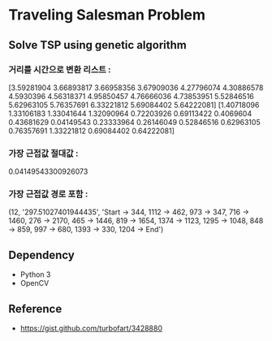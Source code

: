 # Traveling Salesman Problem

## Solve TSP using genetic algorithm

### 거리를 시간으로 변환 리스트 : 
[3.59281904 3.66893817 3.66958356 3.67909036 4.27796074 4.30886578
 4.5930396  4.56318371 4.95850457 4.76666036 4.73853951 5.52846516
 5.62963105 5.76357691 6.33221812 5.69084402 5.64222081]
[1.40718096 1.33106183 1.33041644 1.32090964 0.72203926 0.69113422
 0.4069604  0.43681629 0.04149543 0.23333964 0.26146049 0.52846516
 0.62963105 0.76357691 1.33221812 0.69084402 0.64222081]
### 가장 근접값 절대값 : 
0.04149543300926073
### 가장 근접값 경로 포함 : 
(12, '297.51027401944435', 'Start -> 344, 1112 -> 462, 973 -> 347, 716 -> 1460, 276 -> 2170, 465 -> 1446, 819 -> 1654, 1374 -> 1123, 1295 -> 1048, 848 -> 859, 997 -> 680, 1393 -> 330, 1204 -> End')

## Dependency

- Python 3
- OpenCV

## Reference

- https://gist.github.com/turbofart/3428880
